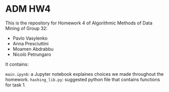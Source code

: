 # ADM HW4
This is the repository for Homework 4 of Algorithmic Methods of Data Mining of Group 32:

- Pavlo Vasylenko
- Anna Presciuttini
- Moamen Abdrabbu
- Nicolò Petrungaro

It contains:

`main.ipynb`: a Jupyter notebook explaines choices we made throughout the homework.
`hashing_lib.py`: suggested python file that contains functions for task 1.


